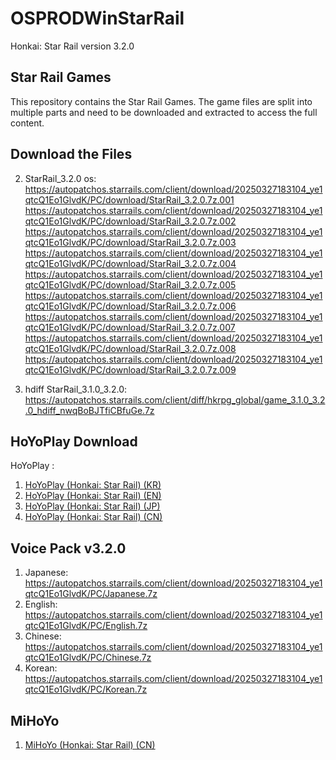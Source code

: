 # OSPRODWinStarRail

Honkai: Star Rail version 3.2.0

## Star Rail Games

This repository contains the Star Rail Games. The game files are split into multiple parts and need to be downloaded and extracted to access the full content.

## Download the Files

2. StarRail_3.2.0 os: <br>
   https://autopatchos.starrails.com/client/download/20250327183104_ye1qtcQ1Eo1GlvdK/PC/download/StarRail_3.2.0.7z.001
   https://autopatchos.starrails.com/client/download/20250327183104_ye1qtcQ1Eo1GlvdK/PC/download/StarRail_3.2.0.7z.002
   https://autopatchos.starrails.com/client/download/20250327183104_ye1qtcQ1Eo1GlvdK/PC/download/StarRail_3.2.0.7z.003
   https://autopatchos.starrails.com/client/download/20250327183104_ye1qtcQ1Eo1GlvdK/PC/download/StarRail_3.2.0.7z.004
   https://autopatchos.starrails.com/client/download/20250327183104_ye1qtcQ1Eo1GlvdK/PC/download/StarRail_3.2.0.7z.005
   https://autopatchos.starrails.com/client/download/20250327183104_ye1qtcQ1Eo1GlvdK/PC/download/StarRail_3.2.0.7z.006
   https://autopatchos.starrails.com/client/download/20250327183104_ye1qtcQ1Eo1GlvdK/PC/download/StarRail_3.2.0.7z.007
   https://autopatchos.starrails.com/client/download/20250327183104_ye1qtcQ1Eo1GlvdK/PC/download/StarRail_3.2.0.7z.008
   https://autopatchos.starrails.com/client/download/20250327183104_ye1qtcQ1Eo1GlvdK/PC/download/StarRail_3.2.0.7z.009
   
3. hdiff StarRail_3.1.0_3.2.0: https://autopatchos.starrails.com/client/diff/hkrpg_global/game_3.1.0_3.2.0_hdiff_nwqBoBJTfiCBfuGe.7z

## HoYoPlay Download

HoYoPlay :
1. [HoYoPlay (Honkai: Star Rail) (KR)](https://hsr.hoyoverse.com/ko-kr/)
2. [HoYoPlay (Honkai: Star Rail) (EN)](https://hsr.hoyoverse.com/en-us/)
3. [HoYoPlay (Honkai: Star Rail) (JP)](https://hsr.hoyoverse.com/ja-jp/)
4. [HoYoPlay (Honkai: Star Rail) (CN)](https://hsr.hoyoverse.com/zh-cn/home)

## Voice Pack v3.2.0
1. Japanese: https://autopatchos.starrails.com/client/download/20250327183104_ye1qtcQ1Eo1GlvdK/PC/Japanese.7z
2. English: https://autopatchos.starrails.com/client/download/20250327183104_ye1qtcQ1Eo1GlvdK/PC/English.7z
3. Chinese: https://autopatchos.starrails.com/client/download/20250327183104_ye1qtcQ1Eo1GlvdK/PC/Chinese.7z
4. Korean: https://autopatchos.starrails.com/client/download/20250327183104_ye1qtcQ1Eo1GlvdK/PC/Korean.7z

## MiHoYo
1. [MiHoYo (Honkai: Star Rail) (CN)](https://sr.mihoyo.com/?nav=home)
